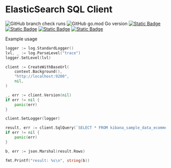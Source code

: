 ElasticSearch SQL Client
=======

![GitHub branch check runs](https://img.shields.io/github/check-runs/ylem-co/es-sql-client/main?color=green)
![GitHub go.mod Go version](https://img.shields.io/github/go-mod/go-version/ylem-co/es-sql-client?color=black)
<a href="https://github.com/ylem-co/es-sql-client?tab=Apache-2.0-1-ov-file">![Static Badge](https://img.shields.io/badge/license-Apache%202.0-black)</a>
<a href="https://ylem.co" target="_blank">![Static Badge](https://img.shields.io/badge/website-ylem.co-black)</a>
<a href="https://docs.datamin.io" target="_blank">![Static Badge](https://img.shields.io/badge/documentation-docs.datamin.io-black)</a>
<a href="https://join.slack.com/t/datamincommunity/shared_invite/zt-2nawzl6h0-qqJ0j7Vx_AEHfnB45xJg2Q" target="_blank">![Static Badge](https://img.shields.io/badge/community-join%20Slack-black)</a>

Example usage

```go
logger := log.StandardLogger()
lvl, _ := log.ParseLevel("trace")
logger.SetLevel(lvl)

client := CreateWithBaseUrl(
    context.Background(),
    "http://localhost:9200",
    nil,
)

_, err := client.Version(nil)
if err != nil {
    panic(err)
}

client.SetLogger(logger)

result, err := client.SqlQuery(`SELECT * FROM kibana_sample_data_ecommerce WHERE "category" = 'Men''s Shoes' LIMIT 2`)
if err != nil {
    panic(err)
}

b, err := json.Marshal(result.Rows)

fmt.Printf("result: %s\n", string(b))
```

